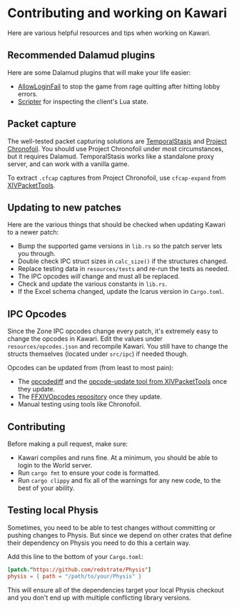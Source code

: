 # Contributing and working on Kawari

Here are various helpful resources and tips when working on Kawari.

## Recommended Dalamud plugins

Here are some Dalamud plugins that will make your life easier:

* [AllowLoginFail](https://codeberg.org/redstrate/AllowLoginFail) to stop the game from rage quitting after hitting lobby errors.
* [Scripter](https://codeberg.org/redstrate/Scripter) for inspecting the client's Lua state.

## Packet capture

The well-tested packet capturing solutions are [TemporalStasis](https://github.com/WorkingRobot/TemporalStasis/) and [Project Chronofoil](https://github.com/ProjectChronofoil). You should use Project Chronofoil under most circumstances, but it requires Dalamud. TemporalStasis works like a standalone proxy server, and can work with a vanilla game.

To extract `.cfcap` captures from Project Chronofoil, use `cfcap-expand` from [XIVPacketTools](https://codeberg.org/redstrate/XIVPacketTools).

## Updating to new patches

Here are the various things that should be checked when updating Kawari to a newer patch:

* Bump the supported game versions in `lib.rs` so the patch server lets you through.
* Double check IPC struct sizes in `calc_size()` if the structures changed.
* Replace testing data in `resources/tests` and re-run the tests as needed.
* The IPC opcodes _will_ change and must all be replaced.
* Check and update the various constants in `lib.rs`.
* If the Excel schema changed, update the Icarus version in `Cargo.toml`.

## IPC Opcodes

Since the Zone IPC opcodes change every patch, it's extremely easy to change the opcodes in Kawari. Edit the values under `resources/opcodes.json` and recompile Kawari. You still have to change the structs themselves (located under `src/ipc`) if needed though.

Opcodes can be updated from (from least to most pain): 
* The [opcodediff](https://github.com/xivdev/opcodediff) and the [opcode-update tool from XIVPacketTools](https://codeberg.org/redstrate/XIVPacketTools) once they update.
* The [FFXIVOpcodes repository](https://github.com/karashiiro/FFXIVOpcodes/blob/master/opcodes.json) once they update.
* Manual testing using tools like Chronofoil.

## Contributing

Before making a pull request, make sure:

* Kawari compiles and runs fine. At a minimum, you should be able to login to the World server.
* Run `cargo fmt` to ensure your code is formatted.
* Run `cargo clippy` and fix all of the warnings for any new code, to the best of your ability.

## Testing local Physis

Sometimes, you need to be able to test changes without committing or
pushing changes to Physis. But since we depend on other crates that define
their dependency on Physis you need to do this a certain way.

Add this line to the bottom of your `Cargo.toml`:

```toml
[patch."https://github.com/redstrate/Physis"]
physis = { path = "/path/to/your/Physis" }
```

This will ensure all of the dependencies target your local Physis checkout and you don't end up with multiple conflicting library versions.
